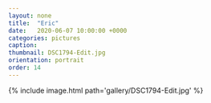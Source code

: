 ```yaml
---
layout: none
title:  "Eric"
date:   2020-06-07 10:00:00 +0000
categories: pictures
caption: 
thumbnail: DSC1794-Edit.jpg
orientation: portrait
order: 14
---
```

{% include image.html path='gallery/DSC1794-Edit.jpg' %}